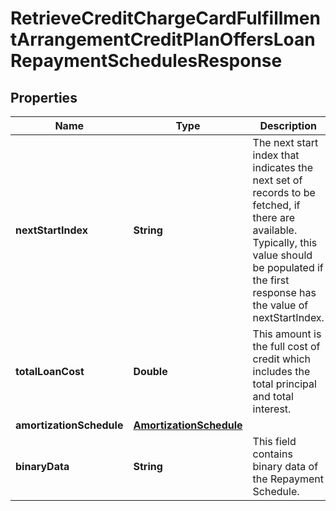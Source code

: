 # RetrieveCreditChargeCardFulfillmentArrangementCreditPlanOffersLoanRepaymentSchedulesResponse

## Properties
Name | Type | Description | Notes
------------ | ------------- | ------------- | -------------
**nextStartIndex** | **String** | The next start index that indicates the next set of records to be fetched, if there are available. Typically, this value should be populated if the first response has the value of nextStartIndex. |  [optional]
**totalLoanCost** | **Double** | This amount is the full cost of credit which includes the total principal and total interest. |  [optional]
**amortizationSchedule** | [**AmortizationSchedule**](AmortizationSchedule.md) |  |  [optional]
**binaryData** | **String** | This field contains binary data of the Repayment Schedule. |  [optional]
